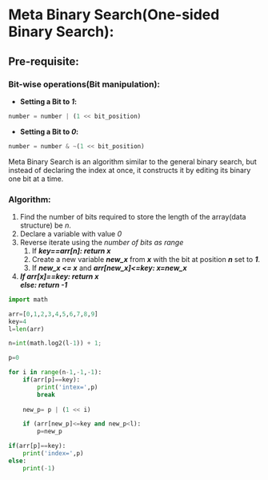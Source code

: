 # Meta Binary Search(One-sided Binary Search):

## Pre-requisite:
### Bit-wise operations(Bit manipulation):

* **Setting a Bit to _1_:**

```python
number = number | (1 << bit_position)
```

* **Setting a Bit to _0_:**
```python
number = number & ~(1 << bit_position)
```

Meta Binary Search is an algorithm similar to the general binary search, but instead of declaring the index at once, it constructs it by editing its binary one bit at a time.

### Algorithm:
1. Find the number of bits required to store the length of the array(data structure) be _n_.
1. Declare a variable with value _0_
1. Reverse iterate using the _number of bits as range_
    1. If **_key==arr[n]: return x_**
    1. Create a new variable **_new_x_** from **_x_** with the bit at position **_n_** set to **_1_**.
    1. If **_new_x <= x_** and **_arr[new_x]<=key: x=new_x_** 
1. **_If arr[x]==key: return x <br>else: return -1_**

```python
import math

arr=[0,1,2,3,4,5,6,7,8,9]
key=4
l=len(arr)

n=int(math.log2(l-1)) + 1;

p=0

for i in range(n-1,-1,-1):
    if(arr[p]==key):
        print('intex=',p)
        break
    
    new_p= p | (1 << i)

    if (arr[new_p]<=key and new_p<l):
        p=new_p

if(arr[p]==key):
    print('index=',p)
else:
    print(-1)
```